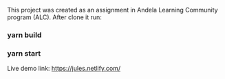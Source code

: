 This project was created as an assignment in Andela Learning Community program (ALC).
After clone it run:
### yarn build
### yarn start

Live  demo link: https://jules.netlify.com/
